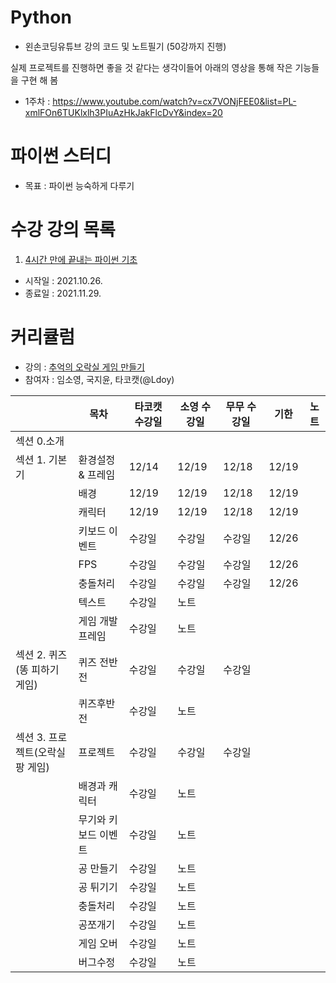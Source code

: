 # Python
- 왼손코딩유튜브 강의 코드 및 노트필기 (50강까지 진행)

실제 프로젝트를 진행하면 좋을 것 같다는 생각이들어 아래의 영상을 통해 작은 기능들을 구현 해 봄 
- 1주차 : https://www.youtube.com/watch?v=cx7VONjFEE0&list=PL-xmlFOn6TUKlxlh3PIuAzHkJakFlcDvY&index=20

# 파이썬 스터디
- 목표 : 파이썬 능숙하게 다루기 

# 수강 강의 목록
1. [4시간 만에 끝내는 파이썬 기초](https://www.youtube.com/c/김왼손의왼손코딩/playlists)
- 시작일 : 2021.10.26.
- 종료일 : 2021.11.29.

# 커리큘럼
- 강의 : [추억의 오락실 게임 만들기](https://www.inflearn.com/course/나도코딩-파이썬-활용편-1#curriculum)
- 참여자 : 임소영, 국지윤, 타코캣(@Ldoy)

|  | 목차 |  타코캣 수강일 | 소영 수강일 | 무무 수강일 | 기한 | 노트 |
| -------- | -------- | -------- | -------- | -------- |-------- |-------- |
| 섹션 0.소개    |      |      | |
| 섹션 1. 기본기 | 환경설정 & 프레임| 12/14 | 12/19 | 12/18 | 12/19 |
| | 배경 |  12/19 | 12/19 | 12/18 | 12/19 | |
| | 캐릭터 | 12/19 | 12/19 | 12/18 | 12/19 |
|| 키보드 이벤트 | 수강일 | 수강일 | 수강일 | 12/26 |
|| FPS | 수강일 | 수강일 | 수강일 | 12/26 |
|| 충돌처리 | 수강일 | 수강일 | 수강일 | 12/26 |
|| 텍스트 | 수강일 | 노트 | 
|| 게임 개발 프레임 | 수강일 | 노트 | 
| 섹션 2. 퀴즈(똥 피하기 게임) |퀴즈 전반전| 수강일 | 수강일 | 수강일 |
||퀴즈후반전| 수강일 | 노트 | 
| 섹션 3. 프로젝트(오락실 팡 게임) | 프로젝트 | 수강일 | 수강일 | 수강일 |
|| 배경과 캐릭터 | 수강일 | 노트 |
|| 무기와 키보드 이벤트 |수강일 | 노트 |
|| 공 만들기|수강일 | 노트 |
|| 공 튀기기|수강일 | 노트 |
|| 충돌처리 |수강일 | 노트 |
|| 공쪼개기 |수강일 | 노트 |
|| 게임 오버|수강일 | 노트 |
|| 버그수정 |수강일 | 노트 |

